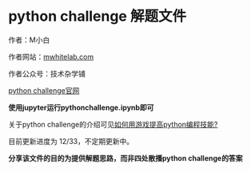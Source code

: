# python challenge 解题文件

作者：M小白

作者网站：[mwhitelab.com](mwhitelab.com)

作者公众号：技术杂学铺

[python challenge官网](http://www.pythonchallenge.com/)

**使用jupyter运行pythonchallenge.ipynb即可**

关于python challenge的介绍可见[如何用游戏提高python编程技能?](http://www.mwhitelab.com/archives/875)

目前更新进度为 12/33，不定期更新中。

**分享该文件的目的为提供解题思路，而非四处散播python challenge的答案**